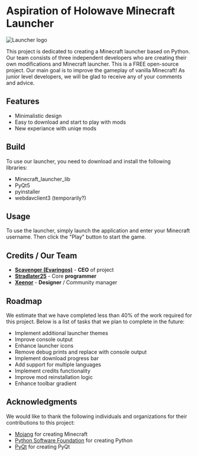 # Aspiration of Holowave Minecraft Launcher

![Launcher logo](https://imgur.com/o8C1jAz.png)

This project is dedicated to creating a Minecraft launcher based on Python. Our team consists of three independent developers who are creating their own modifications and Minecraft launcher. This is a FREE open-source project. Our main goal is to improve the gameplay of vanilla Minecraft! As junior level developers, we will be glad to receive any of your comments and advice.

## Features

- Minimalistic design
- Easy to download and start to play with mods
- New experiance with uniqe mods

## Build

To use our launcher, you need to download and install the following libraries:

- Minecraft_launcher_lib
- PyQt5
- pyinstaller
- webdavclient3 (temporarily?)

## Usage

To use the launcher, simply launch the application and enter your Minecraft username. Then click the "Play" button to start the game.

## Credits / Our Team

- **[Scavenger (Evaringos)](https://github.com/Evaringos)** - **CEO** of project
- **[Stradlater25](https://github.com/Stradlater25)** - Core **programmer**
- **[Xeenor](https://github.com/Xeenomiya)** - **Designer** / Community manager

## Roadmap

We estimate that we have completed less than 40% of the work required for this project. Below is a list of tasks that we plan to complete in the future:

- Implement additional launcher themes
- Improve console output
- Enhance launcher icons
- Remove debug prints and replace with console output
- Implement download progress bar
- Add support for multiple languages
- Implement credits functionality
- Improve mod reinstallation logic
- Enhance toolbar gradient

## Acknowledgments

We would like to thank the following individuals and organizations for their contributions to this project:

- [Mojang](https://www.minecraft.net/) for creating Minecraft
- [Python Software Foundation](https://www.python.org/) for creating Python
- [PyQt](https://www.riverbankcomputing.com/software/pyqt/) for creating PyQt